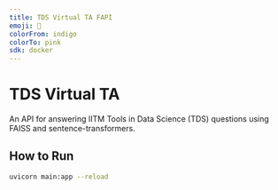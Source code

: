 ```yaml
---
title: TDS Virtual TA FAPI
emoji: 🤖
colorFrom: indigo
colorTo: pink
sdk: docker
---
```

# TDS Virtual TA

An API for answering IITM Tools in Data Science (TDS) questions using FAISS and sentence-transformers.

## How to Run

```bash
uvicorn main:app --reload
